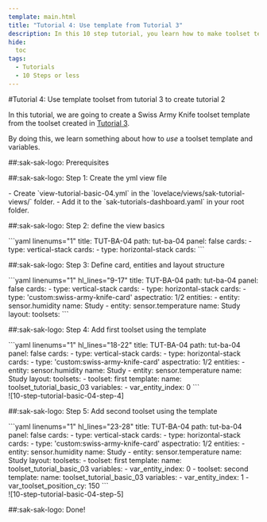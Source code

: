```yaml
---
template: main.html
title: "Tutorial 4: Use template from Tutorial 3"
description: In this 10 step tutorial, you learn how to make toolset template based on the 2nd tutorial.
hide:
  toc
tags:
  - Tutorials
  - 10 Steps or less
---
```


                       
#Tutorial 4: Use template toolset from tutorial 3 to create tutorial 2

In this tutorial, we are going to create a Swiss Army Knife toolset template from the toolset created in [Tutorial 3][10-step-tutorial-basic-03].

By doing this, we learn something about how to _use_ a toolset template and variables.

##:sak-sak-logo: Prerequisites


##:sak-sak-logo: Step 1: Create the yml view file
<div class="grid-container-2" markdown>

<div class="grid-item" markdown>
- Create `view-tutorial-basic-04.yml` in the `lovelace/views/sak-tutorial-views/` folder.
- Add it to the `sak-tutorials-dashboard.yaml` in your root folder.
</div>

<div class="grid-item" markdown>
</div>
</div>

##:sak-sak-logo: Step 2: define the view basics
<div class="grid-container-2" markdown>

<div class="grid-item" markdown>
```yaml linenums="1"
title: TUT-BA-04
path: tut-ba-04
panel: false
cards:
- type: vertical-stack
  cards:
    - type: horizontal-stack
      cards:
```
</div>

<div class="grid-item" markdown>
</div>
</div>

      
##:sak-sak-logo: Step 3: Define card, entities and layout structure

<div class="grid-container-2" markdown>

<div class="grid-item" markdown>
```yaml linenums="1" hl_lines="9-17"
title: TUT-BA-04
path: tut-ba-04
panel: false
cards:
- type: vertical-stack
  cards:
    - type: horizontal-stack
      cards:
        - type: 'custom:swiss-army-knife-card'
          aspectratio: 1/2
          entities: 
            - entity: sensor.humidity
              name: Study
            - entity: sensor.temperature
              name: Study
          layout:
            toolsets:
```
</div>

<div class="grid-item" markdown>
</div>
</div>

##:sak-sak-logo: Step 4: Add first toolset using the template
<div class="grid-container-2" markdown>

<div class="grid-item" markdown>
```yaml linenums="1" hl_lines="18-22"
title: TUT-BA-04
path: tut-ba-04
panel: false
cards:
- type: vertical-stack
  cards:
    - type: horizontal-stack
      cards:
        - type: 'custom:swiss-army-knife-card'
          aspectratio: 1/2
          entities: 
            - entity: sensor.humidity
              name: Study
            - entity: sensor.temperature
              name: Study
          layout:
            toolsets:
              - toolset: first
                template:
                  name: toolset_tutorial_basic_03
                  variables:
                    - var_entity_index: 0
```
</div>

<div class="grid-item" markdown>
![10-step-tutorial-basic-04-step-4]
</div>
</div>

##:sak-sak-logo: Step 5: Add second toolset using the template
<div class="grid-container-2" markdown>

<div class="grid-item" markdown>
```yaml linenums="1" hl_lines="23-28"
title: TUT-BA-04
path: tut-ba-04
panel: false
cards:
- type: vertical-stack
  cards:
    - type: horizontal-stack
      cards:
        - type: 'custom:swiss-army-knife-card'
          aspectratio: 1/2
          entities: 
            - entity: sensor.humidity
              name: Study
            - entity: sensor.temperature
              name: Study
          layout:
            toolsets:
              - toolset: first
                template:
                  name: toolset_tutorial_basic_03
                  variables:
                    - var_entity_index: 0
              - toolset: second
                template:
                  name: toolset_tutorial_basic_03
                  variables:
                    - var_entity_index: 1
                    - var_toolset_position_cy: 150
```
</div>

<div class="grid-item" markdown>
![10-step-tutorial-basic-04-step-5]
</div>
</div>

##:sak-sak-logo: Done!

<!-- Image references -->

[10-step-tutorial-basic-04-step-4]: ../assets/screenshots/10-step-tutorial-basic-02-step-7.png
[10-step-tutorial-basic-04-step-5]: ../assets/screenshots/10-step-tutorial-basic-02-step-9.png

[sak-card-toolset-tool-placement]: ../assets/screenshots/sak-card-toolset-tool-placement-bluegrey.png

<!-- Internal references -->
[10-step-tutorial-basic-03]: ../tutorials/10-step-tutorial-basic-03.md

[swiss-army-knife-basic-tool-circle]: ../tools/circle-tool.md "Swiss Army Knife - Circle Tool"
[swiss-army-knife-basic-tool-ellipse]: ../tools/ellipse-tool.md "Swiss Army Knife - Ellipse Tool"
[swiss-army-knife-basic-tool-line]: ../tools/line-tool.md "Swiss Army Knife - Line Tool"
[swiss-army-knife-basic-tool-rectangle]: ../tools/rectangle-tool.md "Swiss Army Knife - Rectangle Tool"
[swiss-army-knife-basic-tool-rectex]: ../tools/rectangle-ex-tool.md "Swiss Army Knife - Rectangle Ex Tool"
[swiss-army-knife-basic-tool-regpoly]: ../tools/regular-poly-tool.md "Swiss Army Knife - Regular Poly Tool"
[swiss-army-knife-basic-tool-text]: ../tools/text-tool.md "Swiss Army Knife - Text Tool"
[swiss-army-knife-advanced-tool-horseshoe]: ../tools/horseshoe-tool.md "Swiss Army Knife - Horse shoe Tool"
[swiss-army-knife-advanced-tool-segarc]: ../tools/segarc-tool.md "Swiss Army Knife - Segmented Arc Tool"
[swiss-army-knife-advanced-tool-slider]: ../tools/slider-tool.md "Swiss Army Knife - Slider Tool"
[swiss-army-knife-advanced-tool-switch]: ../tools/switch-tool.md "Swiss Army Knife - Switch Tool"
[swiss-army-knife-advanced-tool-usersvg]: ../tools/usersvg-tool.md "Swiss Army Knife - User SVG Tool"
[swiss-army-knife-ha-tool-area]: ../tools/entity-area-tool.md "Swiss Army Knife - Entity Area Tool"
[swiss-army-knife-ha-tool-icon]: ../tools/entity-icon-tool.md "Swiss Army Knife - Entity Icon Tool"
[swiss-army-knife-ha-tool-name]: ../tools/entity-name-tool.md "Swiss Army Knife - Entity Name Tool"
[swiss-army-knife-ha-tool-state]: ../tools/entity-state-tool.md "Swiss Army Knife - Entity State Tool"
[swiss-army-knife-ha-tool-bar]: ../tools/entity-barchart-tool.md "Swiss Army Knife - Entity History Bar Tool"
